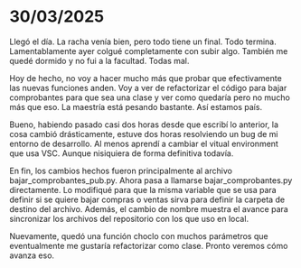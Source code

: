 # 30/03/2025

Llegó el día. La racha venía bien, pero todo tiene un final. Todo termina. Lamentablamente ayer colgué completamente con subir algo. También me quedé dormido y no fui a la facultad. Todas mal.

Hoy de hecho, no voy a hacer mucho más que probar que efectivamente las nuevas funciones anden. Voy a ver de refactorizar el código para bajar comprobantes para que sea una clase y ver como quedaría pero no mucho más que eso. La maestría está pesando bastante. Así estamos país.

Bueno, habiendo pasado casi dos horas desde que escribí lo anterior, la cosa cambió drásticamente, estuve dos horas resolviendo un bug de mi entorno de desarrollo. Al menos aprendí a cambiar el vitual environment que usa VSC. Aunque nisiquiera de forma definitiva todavía.

En fin, los cambios hechos fueron principalmente al archivo bajar_comprobantes_pub.py. Ahora pasa a llamarse bajar_comprobantes.py directamente. Lo modifiqué para que la misma variable que se usa para definir si se quiere bajar compras o ventas sirva para definir la carpeta de destino del archivo. Además, el cambio de nombre muestra el avance para sincronizar los archivos del repositorio con los que uso en local.

Nuevamente, quedó una función choclo con muchos parámetros que eventualmente me gustaría refactorizar como clase. Pronto veremos cómo avanza eso.
